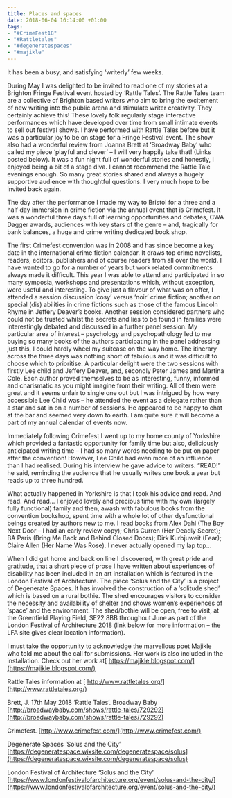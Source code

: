 ```yaml
---
title: Places and spaces
date: 2018-06-04 16:14:00 +01:00
tags:
- "#CrimeFest18"
- "#Rattletales"
- "#degeneratespaces"
- "#majikle"
---
```


It has been a busy, and satisfying ‘writerly’ few weeks.

During May I was delighted to be invited to read one of my stories at a Brighton Fringe Festival event hosted by ‘Rattle Tales’. The Rattle Tales team are a collective of Brighton based writers who aim to bring the excitement of new writing into the public arena and stimulate writer creativity.  They certainly achieve this!  These lovely folk regularly stage interactive performances which have developed over time from small intimate events to sell out festival shows. I have performed with Rattle Tales before but it was a particular joy to be on stage for a Fringe Festival event.  The show also had a wonderful review from Joanna Brett at ‘Broadway Baby’ who called my piece ‘playful and clever’ – I will very happily take that!  (Links posted below).  It was a fun night full of wonderful stories and honestly, I enjoyed being a bit of a stage diva.  I cannot recommend the Rattle Tale evenings enough.  So many great stories shared and always a hugely supportive audience with thoughtful questions.  I very much hope to be invited back again.

The day after the performance I made my way to Bristol for a three and a half day immersion in crime fiction via the annual event that is Crimefest.  It was a wonderful three days full of learning opportunities and debates, CWA Dagger awards, audiences with key stars of the genre – and, tragically for bank balances, a huge and crime writing dedicated book shop.

The first Crimefest convention was in 2008 and has since become a key date in the international crime fiction calendar.  It draws top crime novelists, readers, editors, publishers and of course readers from all over the world.  I have wanted to go for a number of years but work related commitments always made it difficult.  This year I was able to attend and participated in so many symposia, workshops and presentations which, without exception, were useful and interesting.  To give just a flavour of what was on offer, I attended a session discussion ‘cosy’ versus ‘noir’ crime fiction; another on special (dis) abilities in crime fictions such as those of the famous Lincoln Rhyme in Jeffery Deaver’s books.  Another session considered partners who could not be trusted whilst the secrets and lies to be found in families were interestingly debated and discussed in a further panel session. My particular area of interest – psychology and psychopathology led to me buying so many books of the authors participating in the panel addressing just this,  I could hardly wheel my suitcase on the way home.  The itinerary across the three days was nothing short of fabulous and it was difficult to choose which to prioritise.  A particular delight were the two sessions with firstly Lee child and Jeffery Deaver, and, secondly Peter James and Martina Cole.  Each author proved themselves to be as interesting, funny, informed and charismatic as you might imagine from their writing.  All of them were great and it seems unfair to single one out but I was intrigued by how very accessible Lee Child was – he attended the event as a delegate rather than a star and sat in on a number of sessions.  He appeared to be happy to chat at the bar and seemed very down to earth.   I am quite sure it will become a part of my annual calendar of events now.

Immediately following Crimefest I went up to my home county of Yorkshire which provided a fantastic opportunity for family time but also, deliciously anticipated writing time – I had so many words needing to be put on paper after the convention!  However, Lee Child had even more of an influence than I had realised.  During his interview he gave advice to writers.  “READ!” he said, reminding the audience that he usually writes one book a year but reads up to three hundred.

What actually happened in Yorkshire is that I took his advice and read.  And read.  And read… I enjoyed lovely and precious time with my own (largely fully functional) family and then, awash with fabulous books from the convention bookshop, spent time with a whole lot of other dysfunctional beings created by authors new to me.  I read books from Alex Dahl (The Boy Next Door – I had an early review copy); Chris Curren (Her Deadly Secret); BA Paris (Bring Me Back and Behind Closed Doors); Dirk Kurbjuweit (Fear); Claire Allen (Her Name Was Rose).  I never actually opened my lap top…

When I did get home and back on line I discovered, with great pride and gratitude, that a short piece of prose I have written about experiences of disability has been included in an art installation which is featured in the London Festival of Architecture.  The piece ‘Solus and the City’ is a project of Degenerate Spaces.  It has involved the construction of a ’solitude shed’ which is based on a rural bothie.  The shed encourages visitors to consider the necessity and availability of shelter and shows women’s experiences of ‘space’ and the environment.  The shed/bothie will be open, free to visit, at the Greenfield Playing Field, SE22 8BB throughout June as part of the London Festival of Architecture 2018 (link below for more information – the LFA site gives clear location information).

I must take the opportunity to acknowledge the marvellous poet Majikle who told me about the call for submissions.  Her work is also included in the installation.  Check out her work at[ https://majikle.blogspot.com/](https://majikle.blogspot.com/)

Rattle Tales information at [ http://www.rattletales.org/](http://www.rattletales.org/)

Brett, J. 17th May 2018 ‘Rattle Tales’.  Broadway Baby [http://broadwaybaby.com/shows/rattle-tales/729292](http://broadwaybaby.com/shows/rattle-tales/729292)

Crimefest.  [http://www.crimefest.com/](http://www.crimefest.com/)

Degenerate Spaces ‘Solus and the City’ [https://degeneratespace.wixsite.com/degeneratespace/solus](https://degeneratespace.wixsite.com/degeneratespace/solus)

London Festival of Architecture ‘Solus and the City’ [https://www.londonfestivalofarchitecture.org/event/solus-and-the-city/](https://www.londonfestivalofarchitecture.org/event/solus-and-the-city/)